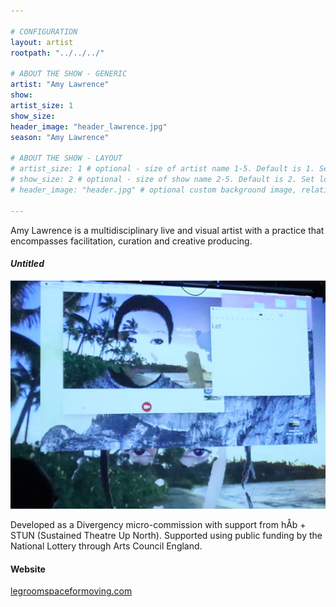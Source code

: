 ```yaml
---

# CONFIGURATION
layout: artist
rootpath: "../../../"

# ABOUT THE SHOW - GENERIC
artist: "Amy Lawrence"
show: 
artist_size: 1
show_size: 
header_image: "header_lawrence.jpg"
season: "Amy Lawrence"

# ABOUT THE SHOW - LAYOUT
# artist_size: 1 # optional - size of artist name 1-5. Default is 1. Set longer names to lower values
# show_size: 2 # optional - size of show name 2-5. Default is 2. Set longer names to lower values
# header_image: "header.jpg" # optional custom background image, relative to current page

---
```

Amy Lawrence is a multidisciplinary live and visual artist with a practice that encompasses facilitation, curation and creative producing.    

#### *Untitled*                
![](eyes.jpg)    

Developed as a Divergency micro-commission with support from hÅb + STUN (Sustained Theatre Up North). Supported using public funding by the National Lottery through Arts Council England.     
       
         
#### Website          
<a href="http://www.legroomspaceformoving.com/" target="_blank">legroomspaceformoving.com</a> 